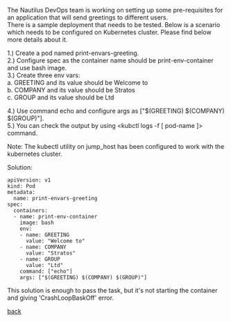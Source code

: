

The Nautilus DevOps team is working on setting up some pre-requisites for an application that will send greetings to different users.  
There is a sample deployment that needs to be tested. Below is a scenario which needs to be configured on Kubernetes cluster. Please find below more details about it.  
  
1.) Create a pod named print-envars-greeting.  
2.) Configure spec as the container name should be print-env-container and use bash image.  
3.) Create three env vars:  
a. GREETING and its value should be Welcome to  
b. COMPANY and its value should be Stratos  
c. GROUP and its value should be Ltd  

4.) Use command echo and configure args as ["$(GREETING) $(COMPANY) $(GROUP)"].  
5.) You can check the output by using <kubctl logs -f [ pod-name ]> command.  

Note: The kubectl utility on jump_host has been configured to work with the kubernetes cluster.  

Solution:  
```
apiVersion: v1
kind: Pod
metadata:
  name: print-envars-greeting
spec:
  containers:
  - name: print-env-container
    image: bash
    env:
    - name: GREETING
      value: "Welcome to"
    - name: COMPANY
      value: "Stratos"
    - name: GROUP
      value: "Ltd"
    command: ["echo"]
    args: ["$(GREETING) $(COMPANY) $(GROUP)"]
```
This solution is enough to pass the task, but it's not starting the container and giving 'CrashLoopBaskOff' error.  

[back](https://github.com/MederD/Kodekloud-Engineer-Tasks/tree/main)
